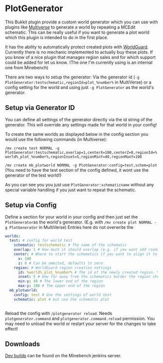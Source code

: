 # PlotGenerator
This Bukkit plugin provide a custom world generator which you can use with plugins like [Multiverse](https://github.com/Multiverse/Multiverse-Core/) to generate a world by repeating a MCEdit schematic. This can be really useful if you want to generate a plot world which this plugin is intended to do in the first place.

It has the ability to automatically protect created plots with [WorldGuard](https://github.com/sk89q/WorldGuard/). Currently there is no mechanic implemented to actually buy these plots. If you know of a nice plugin that manages region sales and for which support could be added for let us know. (The one I'm currently using is an internal one from Minebench)

There are two ways to setup the generator: Via the generator id (`-g PlotGenerator:testschematic,regionId=plot_%number%` in MultiVerse) or a config setting for the world and using just `-g PlotGenerator` as the world's generator.

## Setup via Generator ID

You can define all settings of the generator directly via the id string of the generator. This will override any settings made for that world in your config!

To create the same worlds as displayed below in the config section you would use the following commands (in Multiverse):

`/mv create test NORMAL -g PlotGenerator:testschematic,overlap=1,centerX=100,centerZ=0,regionId=%world%_plot_%number%,regionInset=5,regionMinY=40,regionMaxY=100`

`/mv create mb_plotworld NORMAL -g PlotGenerator:config=test,schem=plot` (You need to have the test section of the config defined, it wont use the generator of the test world!)

As you can see you you just use `PlotGenerator:schematicname` without any special variable handling if you just want to repeat the schematic.

## Setup via Config

Define a section for your world in your config and then just set the `PlotGenerator`as the world's generator. (E.g. with `/mv create plot NORMAL -g PlotGenerator` in MultiVerse) Entries here do not overwrite the 

```yaml
worlds:
  test: # config for world test
    schematic: testschematic # The name of the schematic
    overlap: 1 # How much it should overlap (e.g. if you want odd roads)
    center: # Where to start the schematics if you want to align it to some existin structures
      x: 100
      z: 0 # Can be ommited, defaults to zero
    region: # WorldGuard region creation settings
      id: %world%_plot_%number% # The id of the newly created region. %world% gets replaced with the world's name, %number% with the number of that region
      inset: 5 # How far away from the schematics border the region should start, use 0 to protect the whole schematic
      min-y: 40 # The lower end of the region
      max-y: 100 # The upper end of the region
  mb_plotworld:
    config: test # Use the settings of world test
    schematic: plot # but use the schematic plot
    
```

Reload the config with `/plotgenerator reload`. Needs `plotgenerator.command` and `plotgenerator.command.reload` permission. You may need to unload the world or restart your server for the changes to take effect!

## Downloads

[Dev builds](https://ci.minebench.de/job/PlotGenerator/) can be found on the Minebench jenkins server.
